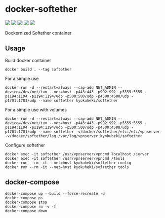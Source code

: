 # docker-softether
[![](https://img.shields.io/docker/automated/kyokuheki/softether.svg)](https://hub.docker.com/r/kyokuheki/softether/)
[![](https://img.shields.io/docker/stars/kyokuheki/softether.svg)](https://hub.docker.com/r/kyokuheki/softether/)
[![](https://img.shields.io/docker/pulls/kyokuheki/softether.svg)](https://hub.docker.com/r/kyokuheki/softether/)
[![](https://images.microbadger.com/badges/version/kyokuheki/softether.svg)](https://microbadger.com/images/kyokuheki/softether)
[![](https://images.microbadger.com/badges/image/kyokuheki/softether.svg)](https://microbadger.com/images/kyokuheki/softether)

Dockernized Softether container

## Usage

Build docker container

```
docker build . --tag softether
```

For a simple use

```
docker run -d --restart=always --cap-add NET_ADMIN --device=/dev/net/tun --net=host -p443:443 -p992:992 -p5555:5555 -p1194:1194 -p1194:1194/udp -p500:500/udp -p4500:4500/udp -p1701:1701/udp --name softether kyokuheki/softether
```

For a simple use with volumes

```
docker run -d --restart=always --cap-add NET_ADMIN --device=/dev/net/tun --net=host -p443:443 -p992:992 -p5555:5555 -p1194:1194 -p1194:1194/udp -p500:500/udp -p4500:4500/udp -p1701:1701/udp --name softether -v/docker/softether/etc:/etc/vpnserver -v/docker/softether/log:/var/log/vpnserver kyokuheki/softether
```

Configure softether

```
docker exec -it softether /usr/vpnserver/vpncmd localhost /server
docker exec -it softether /usr/vpnserver/vpncmd /tools
docker run --rm -it --net=host kyokuheki/softether config
docker run --rm -it --net=host kyokuheki/softether tools
```

## docker-compose
```
docker-compose up --build --force-recreate -d
docker-compose ps
docker-compose stop
docker-compose rm -v -f
docker-compose down
```
